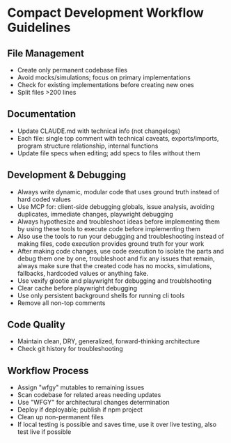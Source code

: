 

# Compact Development Workflow Guidelines

## File Management
- Create only permanent codebase files
- Avoid mocks/simulations; focus on primary implementations
- Check for existing implementations before creating new ones
- Split files >200 lines

## Documentation
- Update CLAUDE.md with technical info (not changelogs)
- Each file: single top comment with technical caveats, exports/imports, program structure relationship, internal functions
- Update file specs when editing; add specs to files without them

## Development & Debugging
- Always write dynamic, modular code that uses ground truth instead of hard coded values
- Use MCP for: client-side debugging globals, issue analysis, avoiding duplicates, immediate changes, playwright debugging
- Always hypothesize and troubleshoot ideas before implementing them by using these tools to execute code before implementing them
- Also use the tools to run your debugging and troubleshooting instead of making files, code execution provides ground truth for your work
- After making code changes, use code execution to isolate the parts and debug them one by one, troubleshoot and fix any issues that remain, always make sure that the created code has no mocks, simulations, fallbacks, hardcoded values or anything fake.
- Use vexify glootie and playwright for debugging and troublshooting
- Clear cache before playwright debugging
- Use only persistent background shells for running cli tools
- Remove all non-top comments

## Code Quality
- Maintain clean, DRY, generalized, forward-thinking architecture
- Check git history for troubleshooting

## Workflow Process
- Assign "wfgy" mutables to remaining issues
- Scan codebase for related areas needing updates
- Use "WFGY" for architectural changes determination
- Deploy if deployable; publish if npm project
- Clean up non-permanent files
- If local testing is possible and saves time, use it over live testing, also test live if possible
  
